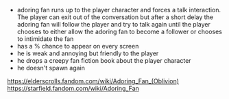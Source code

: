- adoring fan runs up to the player character and forces a talk interaction. The player can exit out of the conversation but after a short delay the adoring fan will follow the player and try to talk again until the player chooses to either allow the adoring fan to become a follower or chooses to intimidate the fan
- has a % chance to appear on every screen
- he is weak and annoying but friendly to the player
- he drops a creepy fan fiction book about the player character
- he doesn't spawn again

https://elderscrolls.fandom.com/wiki/Adoring_Fan_(Oblivion)
https://starfield.fandom.com/wiki/Adoring_Fan